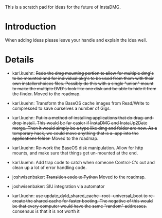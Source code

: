 This is a scratch pad for ideas for the future of InstaDMG.

# Introduction #

When adding ideas please leave your handle and explain the idea well.

# Details #

  * karl.kuehn: ~~Redo the dmg mounting portion to allow for multiple dmg's to be mounted and for individual pkg's to be used from them with their own installerchoices files. Possibly do this with a single "union" mount to make the multiple DVD's look like one disk and be able to hide it from the finder.~~ Moved to the roadmap.

  * karl.kuehn: Transform the BaseOS cache images from Read/Write to compressed to save ourselves a number of Gigs.

  * karl.kuehn: ~~Put in a method of installing applications that do drag-and-drop install. This would be far easier if InstaDMG and InstaUp2Date merge. Then it would simply be a type like dmg and folder are now. As a temporary hack, we could move anything that is a .app into the applications folder.~~ Moved to the roadmap.

  * karl.kuehn: Re-work the BaseOS disk manipulation. Allow for http mounts, and make sure that things get un-mounted at the end.

  * karl.kuehn: Add trap code to catch when someone Control-C's out and clean up a lot of error handling code.

  * joshwisenbaker: ~~Transition code to Python~~ Moved to the roadmap.

  * joshwisenbaker: SIU integration via automator

  * karl.kuehn: ~~use update\_dyld\_shared\_cache -root -universal\_boot to re-create the shared cache for faster booting. The negative of this would be that every computer would have the same "random" addresses.~~ consensus is that it is not worth it